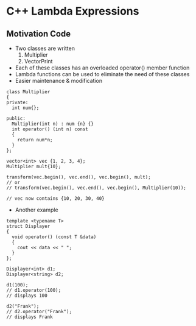 # C++ Lambda Expressions
## Motivation Code
- Two classes are written 
    1. Multiplier
    2. VectorPrint
- Each of these classes has an overloaded operator() member function
- Lambda functions can be used to eliminate the need of these classes
- Easier maintenance & modification

```
class Multiplier
{
private:
  int num{};

public:
  Multiplier(int n) : num {n} {}
  int operator() (int n) const
  {
    return num*n;
  }
};
```

```
vector<int> vec {1, 2, 3, 4};
Multiplier mult{10};

transform(vec.begin(), vec.end(), vec.begin(), mult);
// or
// transform(vec.begin(), vec.end(), vec.begin(), Multiplier(10));

// vec now contains {10, 20, 30, 40}
```

- Another example
```
template <typename T>
struct Displayer
{
  void operator() (const T &data)
  {
    cout << data << " ";
  }
};
```
```
Displayer<int> d1;
Displayer<string> d2;

d1(100);
// d1.operator(100);
// displays 100

d2("Frank");
// d2.operator("Frank");
// displays Frank
```